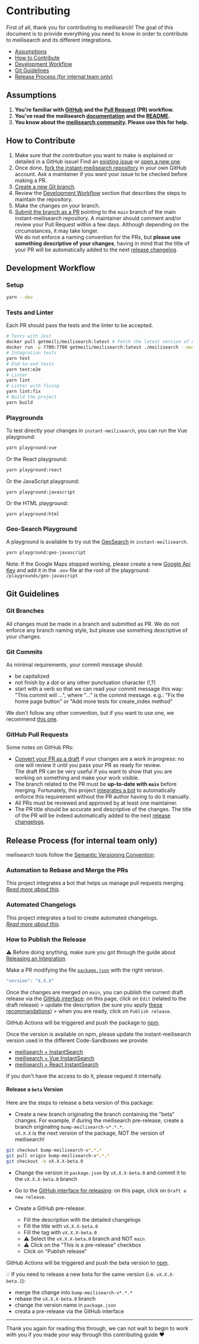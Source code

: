 # Contributing <!-- omit in TOC -->

First of all, thank you for contributing to meilisearch! The goal of this document is to provide everything you need to know in order to contribute to meilisearch and its different integrations.

- [Assumptions](#assumptions)
- [How to Contribute](#how-to-contribute)
- [Development Workflow](#development-workflow)
- [Git Guidelines](#git-guidelines)
- [Release Process (for internal team only)](#release-process-for-internal-team-only)

## Assumptions

1. **You're familiar with [GitHub](https://github.com) and the [Pull Request](https://help.github.com/en/github/collaborating-with-issues-and-pull-requests/about-pull-requests) (PR) workflow.**
2. **You've read the meilisearch [documentation](https://docs.meilisearch.com) and the [README](/README.md).**
3. **You know about the [meilisearch community](https://docs.meilisearch.com/learn/what_is_meilisearch/contact.html). Please use this for help.**

## How to Contribute

1. Make sure that the contribution you want to make is explained or detailed in a GitHub issue! Find an [existing issue](https://github.com/meilisearch/instant-meilisearch/issues/) or [open a new one](https://github.com/meilisearch/instant-meilisearch/issues/new).
2. Once done, [fork the instant-meilisearch repository](https://help.github.com/en/github/getting-started-with-github/fork-a-repo) in your own GitHub account. Ask a maintainer if you want your issue to be checked before making a PR.
3. [Create a new Git branch](https://help.github.com/en/github/collaborating-with-issues-and-pull-requests/creating-and-deleting-branches-within-your-repository).
4. Review the [Development Workflow](#development-workflow) section that describes the steps to maintain the repository.
5. Make the changes on your branch.
6. [Submit the branch as a PR](https://help.github.com/en/github/collaborating-with-issues-and-pull-requests/creating-a-pull-request-from-a-fork) pointing to the `main` branch of the main instant-meilisearch repository. A maintainer should comment and/or review your Pull Request within a few days. Although depending on the circumstances, it may take longer.<br>
 We do not enforce a naming convention for the PRs, but **please use something descriptive of your changes**, having in mind that the title of your PR will be automatically added to the next [release changelog](https://github.com/meilisearch/instant-meilisearch/releases/).

## Development Workflow

### Setup <!-- omit in TOC -->

```bash
yarn --dev
```

### Tests and Linter <!-- omit in TOC -->

Each PR should pass the tests and the linter to be accepted.

```bash
# Tests with Jest
docker pull getmeili/meilisearch:latest # Fetch the latest version of meilisearch image from Docker Hub
docker run -p 7700:7700 getmeili/meilisearch:latest ./meilisearch --master-key=masterKey --no-analytics=true
# Integration tests
yarn test
# End-to-end tests
yarn test:e2e
# Linter
yarn lint
# Linter with fixing
yarn lint:fix
# Build the project
yarn build
```

### Playgrounds <!-- omit in TOC -->

To test directly your changes in `instant-meilisearch`, you can run the Vue playground:

```bash
yarn playground:vue
```

Or the React playground:

```bash
yarn playground:react
```

Or the JavaScript playground:
```
yarn playground:javascript
```

Or the HTML playground:
```
yarn playground:html
```

### Geo-Search Playground

A playground is available to try out the [GeoSearch](./README.md/-geo-search) in `instant-meilisearch`.

```bash
yarn playground:geo-javascript
```

Note: If the Google Maps stopped working, please create a new [Google Api Key](https://developers.google.com/maps/documentation/javascript/get-api-key) and add it in the `.env` file at the root of the playground: `/playgrounds/geo-javascript`

## Git Guidelines

### Git Branches <!-- omit in TOC -->

All changes must be made in a branch and submitted as PR.
We do not enforce any branch naming style, but please use something descriptive of your changes.

### Git Commits <!-- omit in TOC -->

As minimal requirements, your commit message should:
- be capitalized
- not finish by a dot or any other punctuation character (!,?)
- start with a verb so that we can read your commit message this way: "This commit will ...", where "..." is the commit message.
  e.g.: "Fix the home page button" or "Add more tests for create_index method"

We don't follow any other convention, but if you want to use one, we recommend [this one](https://chris.beams.io/posts/git-commit/).

### GitHub Pull Requests <!-- omit in TOC -->

Some notes on GitHub PRs:

- [Convert your PR as a draft](https://help.github.com/en/github/collaborating-with-issues-and-pull-requests/changing-the-stage-of-a-pull-request) if your changes are a work in progress: no one will review it until you pass your PR as ready for review.<br>
  The draft PR can be very useful if you want to show that you are working on something and make your work visible.
- The branch related to the PR must be **up-to-date with `main`** before merging. Fortunately, this project [integrates a bot](https://github.com/meilisearch/integration-guides/blob/main/resources/bors.md) to automatically enforce this requirement without the PR author having to do it manually.
- All PRs must be reviewed and approved by at least one maintainer.
- The PR title should be accurate and descriptive of the changes. The title of the PR will be indeed automatically added to the next [release changelogs](https://github.com/meilisearch/instant-meilisearch/releases/).

## Release Process (for internal team only)

meilisearch tools follow the [Semantic Versioning Convention](https://semver.org/).

### Automation to Rebase and Merge the PRs <!-- omit in TOC -->

This project integrates a bot that helps us manage pull requests merging.<br>
_[Read more about this](https://github.com/meilisearch/integration-guides/blob/main/resources/bors.md)._

### Automated Changelogs <!-- omit in TOC -->

This project integrates a tool to create automated changelogs.<br>
_[Read more about this](https://github.com/meilisearch/integration-guides/blob/main/resources/release-drafter.md)._

### How to Publish the Release <!-- omit in TOC -->

⚠️ Before doing anything, make sure you got through the guide about [Releasing an Integration](https://github.com/meilisearch/integration-guides/blob/main/resources/integration-release.md).

Make a PR modifying the file [`package.json`](/package.json) with the right version.

```javascript
"version": "X.X.X"
```

Once the changes are merged on `main`, you can publish the current draft release via the [GitHub interface](https://github.com/meilisearch/instant-meilisearch/releases): on this page, click on `Edit` (related to the draft release) > update the description (be sure you apply [these recommandations](https://github.com/meilisearch/integration-guides/blob/main/resources/integration-release.md#writting-the-release-description)) > when you are ready, click on `Publish release`.

GitHub Actions will be triggered and push the package to [npm](https://www.npmjs.com/package/@meilisearch/instant-meilisearch).

Once the version is available on npm, please update the instant-meilisearch version used in the different Code-Sandboxes we provide:

- [meilisearch + InstantSearch](https://codesandbox.io/s/ms-is-mese9)
- [meilisearch + Vue InstantSearch](https://codesandbox.io/s/ms-vue-is-1d6bi)
- [meilisearch + React InstantSearch](https://codesandbox.io/s/ms-react-is-sh9ud)

If you don't have the access to do it, please request it internally.

#### Release a `beta` Version

Here are the steps to release a beta version of this package:

- Create a new branch originating the branch containing the "beta" changes. For example, if during the meilisearch pre-release, create a branch originating `bump-meilisearch-v*.*.*`.<br>
`vX.X.X` is the next version of the package, NOT the version of meilisearch!

```bash
git checkout bump-meilisearch-v*.*.*
git pull origin bump-meilisearch-v*.*.*
git checkout -b vX.X.X-beta.0
```

- Change the version in `package.json` by `vX.X.X-beta.0` and commit it to the `vX.X.X-beta.0` branch

- Go to the [GitHub interface for releasing](https://github.com/meilisearch/instant-meilisearch/releases): on this page, click on `Draft a new release`.

- Create a GitHub pre-release:
  - Fill the description with the detailed changelogs
  - Fill the title with `vX.X.X-beta.0`
  - Fill the tag with `vX.X.X-beta.0`
  - ⚠️ Select the `vX.X.X-beta.0` branch and NOT `main`
  - ⚠️ Click on the "This is a pre-release" checkbox
  - Click on "Publish release"

GitHub Actions will be triggered and push the beta version to [npm](https://www.npmjs.com/package/@meilisearch/instant-meilisearch).

💡 If you need to release a new beta for the same version (i.e. `vX.X.X-beta.1`):
- merge the change into `bump-meilisearch-v*.*.*`
- rebase the `vX.X.X-beta.0` branch
- change the version name in `package.json`
- creata a pre-release via the GitHub interface

<hr>

Thank you again for reading this through, we can not wait to begin to work with you if you made your way through this contributing guide ❤️
